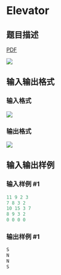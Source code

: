 # Elevator

## 题目描述

[problemUrl]: https://uva.onlinejudge.org/index.php?option=com_onlinejudge&Itemid=8&category=226&page=show_problem&problem=2934

[PDF](https://uva.onlinejudge.org/external/118/p11834.pdf)

![](https://cdn.luogu.com.cn/upload/vjudge_pic/UVA11834/f8073bf428e701413ac957d87eec62e1812701ec.png)

## 输入输出格式

### 输入格式

![](https://cdn.luogu.com.cn/upload/vjudge_pic/UVA11834/78079281153c8cfe53a0ac9daa70c5cdb7c1949b.png)

### 输出格式

![](https://cdn.luogu.com.cn/upload/vjudge_pic/UVA11834/55015720f0d9af268ae4f96fcd34ec91e3453ba3.png)

## 输入输出样例

### 输入样例 #1

```cpp
11 9 2 3
7 8 3 2
10 15 3 7
8 9 3 2
0 0 0 0
```


### 输出样例 #1

```cpp
S
N
N
S
```


